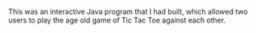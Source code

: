 This was an interactive Java program that I had built, which allowed two users to play the age old game of Tic Tac Toe against each other. 